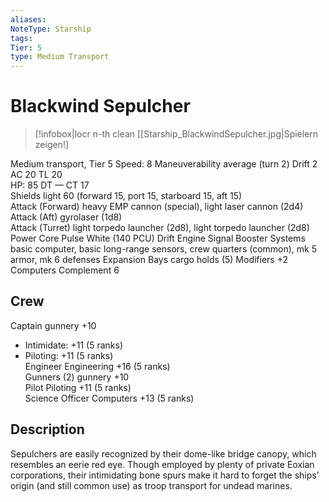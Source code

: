 ```yaml
---
aliases: 
NoteType: Starship
tags: 
Tier: 5
type: Medium Transport 
---
```


# Blackwind Sepulcher

> [!infobox|locr n-th clean
>  [[Starship_BlackwindSepulcher.jpg|Spielern zeigen!]
> 

Medium transport, Tier 5
Speed: 8
Maneuverability average (turn 2)
Drift 2  
AC 20
TL 20  
HP: 85
DT —
CT 17  
Shields light 60 (forward 15, port 15, starboard 15, aft 15)  
Attack (Forward) heavy EMP cannon (special), light laser cannon (2d4)  
Attack (Aft) gyrolaser (1d8)  
Attack (Turret) light torpedo launcher (2d8), light torpedo launcher (2d8)  
Power Core Pulse White (140 PCU)
Drift Engine Signal Booster
Systems basic computer, basic long-range sensors, crew quarters (common), mk 5 armor, mk 6 defenses
Expansion Bays cargo holds (5)
Modifiers +2 Computers
Complement 6

## Crew

Captain gunnery +10
  - Intimidate: +11 (5 ranks)
  - Piloting: +11 (5 ranks)  
Engineer Engineering +16 (5 ranks)  
Gunners (2) gunnery +10  
Pilot Piloting +11 (5 ranks)  
Science Officer Computers +13 (5 ranks)

## Description

Sepulchers are easily recognized by their dome-like bridge canopy, which resembles an eerie red eye. Though employed by plenty of private Eoxian corporations, their intimidating bone spurs make it hard to forget the ships’ origin (and still common use) as troop transport for undead marines.
